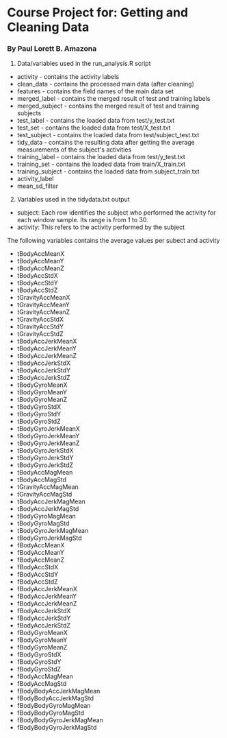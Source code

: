 # Course Project for: Getting and Cleaning Data
### By Paul Lorett B. Amazona

1. Data/variables used in the run_analysis.R script
  * activity - contains the activity labels
  * clean_data - contains the processed main data (after cleaning)
  * features - contains the field names of the main data set
  * merged_label - contains the merged result of test and training labels
  * merged_subject - contains the merged result of test and training subjects
  * test_label - contains the loaded data from test/y_test.txt
  * test_set - contains the loaded data from test/X_test.txt
  * test_subject - contains the loaded data from test/subject_test.txt
  * tidy_data - contains the resulting data after getting the average measurements of the subject's activities
  * training_label - contains the loaded data from test/y_test.txt
  * training_set - contains the loaded data from train/X_train.txt
  * training_subject - contains the loaded data from subject_train.txt
  * activity_label
  * mean_sd_filter
  
2. Variables used in the tidydata.txt output
  * subject: Each row identifies the subject who performed the activity for each window sample. Its range is from 1 to 30. 
  *	activity: This refers to the activity performed by the subject
  
  The following variables contains the average values per subect and activity
  *	tBodyAccMeanX
  *	tBodyAccMeanY
  *	tBodyAccMeanZ
  *	tBodyAccStdX
  *	tBodyAccStdY
  *	tBodyAccStdZ
  *	tGravityAccMeanX
  *	tGravityAccMeanY
  *	tGravityAccMeanZ
  *	tGravityAccStdX
  *	tGravityAccStdY
  *	tGravityAccStdZ
  *	tBodyAccJerkMeanX
  *	tBodyAccJerkMeanY
  *	tBodyAccJerkMeanZ
  *	tBodyAccJerkStdX
  *	tBodyAccJerkStdY
  *	tBodyAccJerkStdZ
  *	tBodyGyroMeanX
  *	tBodyGyroMeanY
  *	tBodyGyroMeanZ
  *	tBodyGyroStdX
  *	tBodyGyroStdY
  *	tBodyGyroStdZ
  *	tBodyGyroJerkMeanX
  *	tBodyGyroJerkMeanY
  *	tBodyGyroJerkMeanZ
  *	tBodyGyroJerkStdX
  *	tBodyGyroJerkStdY
  *	tBodyGyroJerkStdZ
  *	tBodyAccMagMean
  *	tBodyAccMagStd
  *	tGravityAccMagMean
  *	tGravityAccMagStd
  *	tBodyAccJerkMagMean
  *	tBodyAccJerkMagStd
  *	tBodyGyroMagMean
  *	tBodyGyroMagStd
  *	tBodyGyroJerkMagMean
  *	tBodyGyroJerkMagStd
  *	fBodyAccMeanX
  *	fBodyAccMeanY
  *	fBodyAccMeanZ
  *	fBodyAccStdX
  *	fBodyAccStdY
  *	fBodyAccStdZ
  *	fBodyAccJerkMeanX
  *	fBodyAccJerkMeanY
  *	fBodyAccJerkMeanZ
  *	fBodyAccJerkStdX
  *	fBodyAccJerkStdY
  *	fBodyAccJerkStdZ
  *	fBodyGyroMeanX
  *	fBodyGyroMeanY
  *	fBodyGyroMeanZ
  *	fBodyGyroStdX
  *	fBodyGyroStdY
  *	fBodyGyroStdZ
  *	fBodyAccMagMean
  *	fBodyAccMagStd
  *	fBodyBodyAccJerkMagMean
  *	fBodyBodyAccJerkMagStd
  *	fBodyBodyGyroMagMean
  *	fBodyBodyGyroMagStd
  *	fBodyBodyGyroJerkMagMean
  *	fBodyBodyGyroJerkMagStd
  
